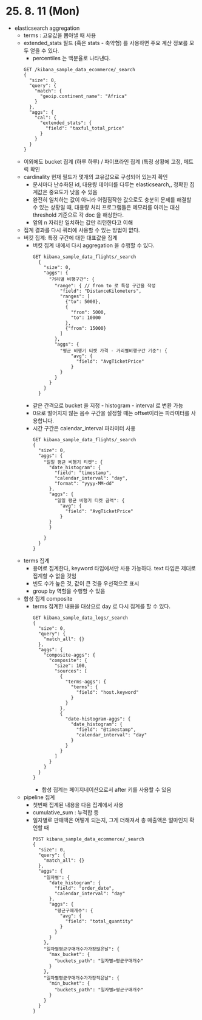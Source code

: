 # 25. 8. 11 (Mon)

* elasticsearch aggregation
  * terms : 고유값을 뽑아낼 때 사용
  * extended_stats 필드 (혹은 stats - 축약형) 를 사용하면 주요 계산 정보를 모두 얻을 수 있다.
    * percentiles 는 백분율로 나타낸다.
    ```
    GET /kibana_sample_data_ecommerce/_search
    {
      "size": 0,
      "query": {
        "match": {
          "geoip.continent_name": "Africa"
        } 
      },
      "aggs": {
        "cal": {
          "extended_stats": {
            "field": "taxful_total_price"
          }
        }
      }
    }
    ```
  * 이외에도 bucket 집계 (하루 하루) / 파이프라인 집계 (특정 상황에 고정, 메트릭 확인
  * cardinality 현재 필드가 몇개의 고유값으로 구성되어 있는지 확인
    * 문서마다 난수화된 id, 대용량 데이터를 다루는 elasticsearch,, 정확한 집계값은 중요도가 낮을 수 있음
    * 완전히 일치하는 값이 아니라 어림짐작한 값으로도 충분히 문제를 해결할 수 있는 상황일 때, 대용량 처리 프로그램들은 메모리를 아끼는 대신 threshold 기준으로 각 doc 을 해싱한다.
    * 앞의 n 자리만 일치하는 값만 리턴한다고 이해
  * 집계 결과를 다시 쿼리에 사용할 수 있는 방법이 없다.
  * 버킷 집계: 특정 구간에 대한 대표값을 집계
    * 버킷 집계 내에서 다시 aggregation 을 수행할 수 있다.
      ```
      GET kibana_sample_data_flights/_search
        {
          "size": 0,
          "aggs": {
            "거리별 비행구간": {
              "range": { // from to 로 특정 구간을 작성
                "field": "DistanceKilometers",
                "ranges": [
                  {"to": 5000},
                  {
                    "from": 5000,
                    "to": 10000
                  },
                  {"from": 15000}
                ]
              },
              "aggs": {
                "평균 비행기 티켓 가격 - 거리별비행구간 기준": {
                    "avg": {
                      "field": "AvgTicketPrice"
                    }
                }
              }
            }
          }
        }
      ```
    * 같은 간격으로 bucket 을 지정 - histogram - interval 로 변환 가능
    * 0으로 떨어지지 않는 음수 구간을 설정할 때는 offset이라는 파라미터를 사용합니다.
    * 시간 구간은 calendar_interval 파라미터 사용
      ```
      GET kibana_sample_data_flights/_search
      {
        "size": 0,
        "aggs": {
          "일일 평균 비행기 티켓": {
            "date_histogram": {
              "field": "timestamp",
              "calendar_interval": "day",
              "format": "yyyy-MM-dd"
            },
            "aggs": {
              "일일 평균 비행기 티켓 금액": {
                "avg": {
                  "field": "AvgTicketPrice"
                }
            }
            }
            
          }
        }
      }
      ```
  * terms 집계
    * 용어로 집계한다, keyword 타입에서만 사용 가능하다. text 타입은 제대로 집계할 수 없을 것임
    * 빈도 수가 높은 것, 값이 큰 것을 우선적으로 표시
    * group by 역할을 수행할 수 있음
  * 합성 집계 composite
    * terms 집계한 내용을 대상으로 day 로 다시 집계를 할 수 있다.
      ```
      GET kibana_sample_data_logs/_search
      {
        "size": 0,
        "query": {
          "match_all": {}
        },
        "aggs": {
          "composite-aggs": {
            "composite": {
              "size": 100, 
              "sources": [
                {
                  "terms-aggs": {
                    "terms": {
                      "field": "host.keyword"
                    }
                  }
                },
                {
                  "date-histogram-aggs": {
                    "date_histogram": {
                      "field": "@timestamp",
                      "calendar_interval": "day"
                    }
                  }
                }
              ]
            }
          }
        }
      }
      ```
      * 합성 집계는 페이지네이션으로서 after 키를 사용할 수 있음
  * pipeline 집계
    * 첫번째 집계된 내용을 다음 집계에서 사용
    * cumulative_sum : 누적합 등
    * 일자별로 판매액은 어떻게 되는지, 그게 더해져서 총 매출액은 얼마인지 확인할 때
      ```
      POST kibana_sample_data_ecommerce/_search
      {
        "size": 0,
        "query": {
          "match_all": {}
        }, 
        "aggs": {
          "일자별": {
            "date_histogram": {
              "field": "order_date",
              "calendar_interval": "day"
            },
            "aggs": {
              "평균구매개수": {
                "avg": {
                  "field": "total_quantity"
                }
              }
            }
          },
          "일자별평균구매개수가가장많은날": {
            "max_bucket": {
              "buckets_path": "일자별>평균구매개수" 
            }
          },
          "일자별평균구매개수가가장적은날": {
            "min_bucket": {
              "buckets_path": "일자별>평균구매개수" 
            }
          }
        }
      }
      ```
